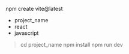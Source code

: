 npm create vite@latest

- project_name
- react
- javascript

> cd project_name
> npm install
> npm run dev